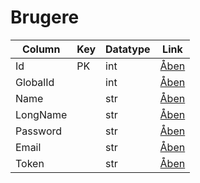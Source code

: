# Brugere

| Column   | Key | Datatype | Link                                                                        |
| -------- | --- | -------- | --------------------------------------------------------------------------- |
| Id       | PK  | int      | [Åben](https://fmdatahub.github.io/Datadictionary/Attributes/Id.html)       |
| GlobalId |     | int      | [Åben](https://fmdatahub.github.io/Datadictionary/Attributes/GlobalId.html) |
| Name     |     | str      | [Åben](https://fmdatahub.github.io/Datadictionary/Attributes/Name.html)     |
| LongName |     | str      | [Åben](https://fmdatahub.github.io/Datadictionary/Attributes/LongName.html) |
| Password |     | str      | [Åben](https://fmdatahub.github.io/Datadictionary/Attributes/Password.html) |
| Email    |     | str      | [Åben](https://fmdatahub.github.io/Datadictionary/Attributes/Email.html)    |
| Token    |     | str      | [Åben](https://fmdatahub.github.io/Datadictionary/Attributes/Token.html)    |
